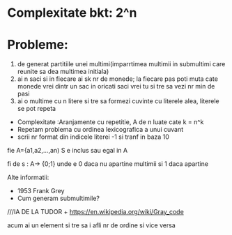 # Complexitate bkt: 2^n

# Probleme:
1. de generat partitiile unei multimi(imparrtimea multimii in submultimi care reunite sa dea multimea initiala)
2. ai n saci si  in fiecare ai sk nr de monede; la fiecare pas poti muta cate monede vrei dintr un sac in oricati saci vrei tu si tre sa vezi nr min de pasi
3. ai o multime cu n litere si tre sa formezi cuvinte cu literele alea, literele se pot repeta

- Complexitate :Aranjamente cu repetitie, A de n luate cate k = n^k
- Repetam problema cu ordinea lexicografica a unui cuvant
- scrii nr format din indicele literei -1 si tranf in baza 10

fie A={a1,a2,...,an)
S e inclus sau egal in A

fi de s : A-> {0;1} unde e 0 daca nu apartine multimii si 1 daca apartine

Alte informatii:
- 1953 Frank Grey
- Cum generam submultimile?

 ///IA DE LA TUDOR + https://en.wikipedia.org/wiki/Gray_code

acum ai un element si tre sa i afli nr de ordine
si vice versa
